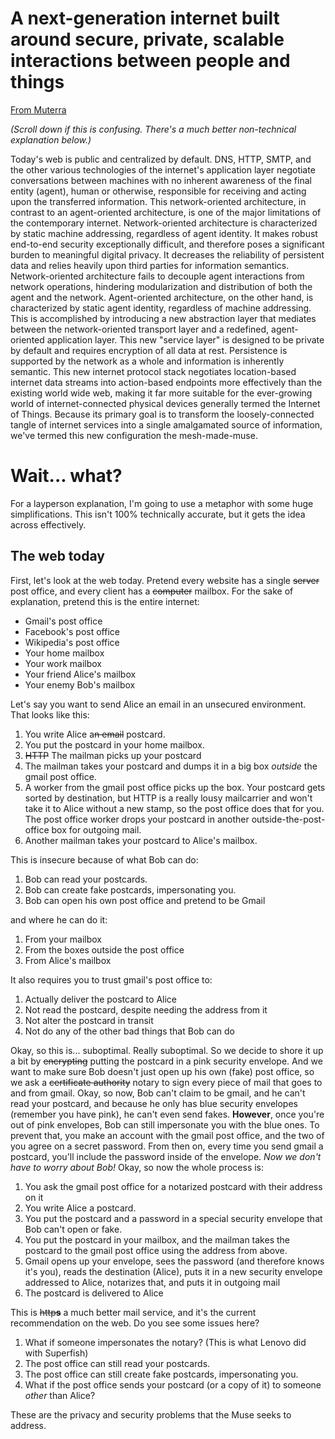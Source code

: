 A next-generation internet built around secure, private, scalable interactions between people and things
=========

[From Muterra](http://www.muterra.io)

*(Scroll down if this is confusing. There's a much better non-technical explanation below.)*

Today's web is public and centralized by default. DNS, HTTP, SMTP, and the other various technologies of the internet's application layer negotiate conversations between machines with no inherent awareness of the final entity (agent), human or otherwise, responsible for receiving and acting upon the transferred information. This network-oriented architecture, in contrast to an agent-oriented architecture, is one of the major limitations of the contemporary internet. Network-oriented architecture is characterized by static machine addressing, regardless of agent identity. It makes robust end-to-end security exceptionally difficult, and therefore poses a significant burden to meaningful digital privacy. It decreases the reliability of persistent data and relies heavily upon third parties for information semantics. Network-oriented architecture fails to decouple agent interactions from network operations, hindering modularization and distribution of both the agent and the network. Agent-oriented architecture, on the other hand, is characterized by static agent identity, regardless of machine addressing. This is accomplished by introducing a new abstraction layer that mediates between the network-oriented transport layer and a redefined, agent-oriented application layer. This new "service layer" is designed to be private by default and requires encryption of all data at rest. Persistence is supported by the network as a whole and information is inherently semantic. This new internet protocol stack negotiates location-based internet data streams into action-based endpoints more effectively than the existing world wide web, making it far more suitable for the ever-growing world of internet-connected physical devices generally termed the Internet of Things. Because its primary goal is to transform the loosely-connected tangle of internet services into a single amalgamated source of information, we've termed this new configuration the mesh-made-muse.

Wait... what?
============

For a layperson explanation, I'm going to use a metaphor with some huge simplifications. This isn't 100% technically accurate, but it gets the idea across effectively. 

The web today
--------------

First, let's look at the web today. Pretend every website has a single ~~server~~ post office, and every client has a ~~computer~~ mailbox. For the sake of explanation, pretend this is the entire internet:

+ Gmail's post office
+ Facebook's post office
+ Wikipedia's post office
+ Your home mailbox
+ Your work mailbox
+ Your friend Alice's mailbox
+ Your enemy Bob's mailbox

Let's say you want to send Alice an email in an unsecured environment. That looks like this:

1. You write Alice a~~n email~~ postcard.
2. You put the postcard in your home mailbox.
3. ~~HTTP~~ The mailman picks up your postcard
4. The mailman takes your postcard and dumps it in a big box *outside* the gmail post office.
5. A worker from the gmail post office picks up the box. Your postcard gets sorted by destination, but HTTP is a really lousy mailcarrier and won't take it to Alice without a new stamp, so the post office does that for you. The post office worker drops your postcard in another outside-the-post-office box for outgoing mail.
6. Another mailman takes your postcard to Alice's mailbox.

This is insecure because of what Bob can do:

1. Bob can read your postcards.
2. Bob can create fake postcards, impersonating you.
3. Bob can open his own post office and pretend to be Gmail

and where he can do it:

1. From your mailbox
2. From the boxes outside the post office
3. From Alice's mailbox

It also requires you to trust gmail's post office to:

1. Actually deliver the postcard to Alice
2. Not read the postcard, despite needing the address from it
3. Not alter the postcard in transit
4. Not do any of the other bad things that Bob can do

Okay, so this is... suboptimal. Really suboptimal. So we decide to shore it up a bit by ~~encrypting~~ putting the postcard in a pink security envelope. And we want to make sure Bob doesn't just open up his own (fake) post office, so we ask a ~~certificate authority~~ notary to sign every piece of mail that goes to and from gmail. Okay, so now, Bob can't claim to be gmail, and he can't read your postcard, and because he only has blue security envelopes (remember you have pink), he can't even send fakes. **However**, once you're out of pink envelopes, Bob can still impersonate you with the blue ones. To prevent that, you make an account with the gmail post office, and the two of you agree on a secret password. From then on, every time you send gmail a postcard, you'll include the password inside of the envelope. *Now we don't have to worry about Bob!* Okay, so now the whole process is:

1. You ask the gmail post office for a notarized postcard with their address on it
2. You write Alice a postcard.
3. You put the postcard and a password in a special security envelope that Bob can't open or fake.
4. You put the postcard in your mailbox, and the mailman takes the postcard to the gmail post office using the address from above.
5. Gmail opens up your envelope, sees the password (and therefore knows it's you), reads the destination (Alice), puts it in a new security envelope addressed to Alice, notarizes that, and puts it in outgoing mail
6. The postcard is delivered to Alice

This is ~~http**s**~~ a much better mail service, and it's the current recommendation on the web. Do you see some issues here?

1. What if someone impersonates the notary? (This is what Lenovo did with Superfish)
2. The post office can still read your postcards.
3. The post office can still create fake postcards, impersonating you.
4. What if the post office sends your postcard (or a copy of it) to someone *other* than Alice?

These are the privacy and security problems that the Muse seeks to address.